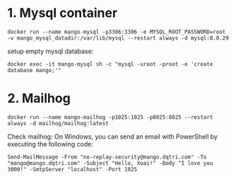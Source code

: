 # 1. Mysql container

```
docker run --name mango-mysql -p3306:3306 -e MYSQL_ROOT_PASSWORD=root -v mango_mysql_datadir:/var/lib/mysql --restart always -d mysql:8.0.29
```

setup empty mysql database:
```
docker exec -it mango-mysql sh -c "mysql -uroot -proot -e 'create database mango;'"
 ```

# 2. Mailhog
```
docker run --name mango-mailhog -p1025:1025 -p8025:8025 --restart always -d mailhog/mailhog:latest
```

Check mailhog:
On Windows, you can send an email with PowerShell by executing the following code:
```
Send-MailMessage -From "no-replay-security@mango.dqtri.com" -To "mango@mango.dqtri.com" -Subject "Hello, Xoai!" -Body "I love you 3000!" -SmtpServer "localhost" -Port 1025
```




